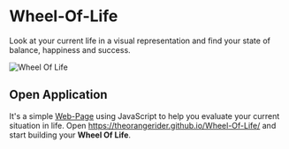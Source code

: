 # Wheel-Of-Life
Look at your current life in a visual representation and find your state of balance, happiness and success.

![Wheel Of Life](https://github.com/theorangerider/Wheel-Of-Life/raw/master/doc/exampleWheelOfLife.png)

## Open Application
It's a simple [Web-Page](https://theorangerider.github.io/Wheel-Of-Life/) using JavaScript to help you evaluate your current situation in life.
Open https://theorangerider.github.io/Wheel-Of-Life/ and start building your **Wheel Of Life**.
